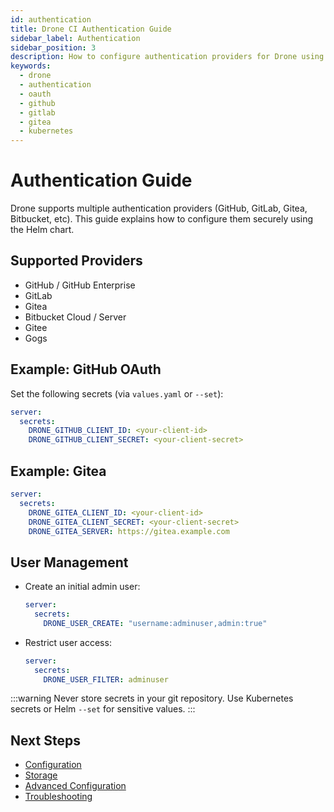 ```yaml
---
id: authentication
title: Drone CI Authentication Guide
sidebar_label: Authentication
sidebar_position: 3
description: How to configure authentication providers for Drone using the Helm chart.
keywords:
  - drone
  - authentication
  - oauth
  - github
  - gitlab
  - gitea
  - kubernetes
---
```


# Authentication Guide

Drone supports multiple authentication providers (GitHub, GitLab, Gitea, Bitbucket, etc). This guide explains how to configure them securely using the Helm chart.

## Supported Providers

- GitHub / GitHub Enterprise
- GitLab
- Gitea
- Bitbucket Cloud / Server
- Gitee
- Gogs

## Example: GitHub OAuth

Set the following secrets (via `values.yaml` or `--set`):

```yaml
server:
  secrets:
    DRONE_GITHUB_CLIENT_ID: <your-client-id>
    DRONE_GITHUB_CLIENT_SECRET: <your-client-secret>
```

## Example: Gitea

```yaml
server:
  secrets:
    DRONE_GITEA_CLIENT_ID: <your-client-id>
    DRONE_GITEA_CLIENT_SECRET: <your-client-secret>
    DRONE_GITEA_SERVER: https://gitea.example.com
```

## User Management

- Create an initial admin user:

  ```yaml
  server:
    secrets:
      DRONE_USER_CREATE: "username:adminuser,admin:true"
  ```

- Restrict user access:

  ```yaml
  server:
    secrets:
      DRONE_USER_FILTER: adminuser
  ```

:::warning
Never store secrets in your git repository. Use Kubernetes secrets or Helm `--set` for sensitive values.
:::

## Next Steps

- [Configuration](./configuration.md)
- [Storage](./storage.md)
- [Advanced Configuration](./advanced-configuration.md)
- [Troubleshooting](./troubleshooting.md)
